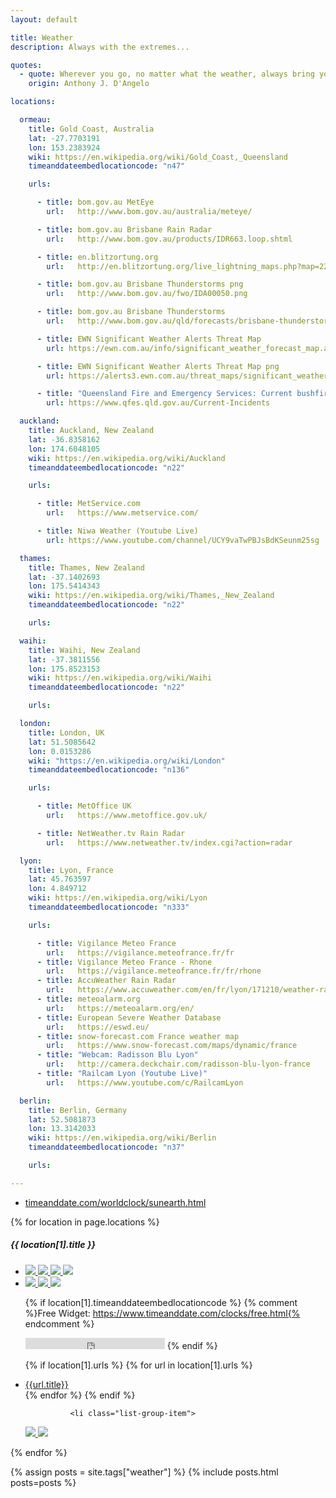 ```yaml
---
layout: default

title: Weather
description: Always with the extremes...

quotes:
  - quote: Wherever you go, no matter what the weather, always bring your own sunshine.
    origin: Anthony J. D'Angelo

locations:

  ormeau:
    title: Gold Coast, Australia
    lat: -27.7703191
    lon: 153.2383924
    wiki: https://en.wikipedia.org/wiki/Gold_Coast,_Queensland
    timeanddateembedlocationcode: "n47"

    urls:

      - title: bom.gov.au MetEye
        url:   http://www.bom.gov.au/australia/meteye/

      - title: bom.gov.au Brisbane Rain Radar
        url:   http://www.bom.gov.au/products/IDR663.loop.shtml

      - title: en.blitzortung.org
        url:   http://en.blitzortung.org/live_lightning_maps.php?map=22

      - title: bom.gov.au Brisbane Thunderstorms png
        url:   http://www.bom.gov.au/fwo/IDA00050.png

      - title: bom.gov.au Brisbane Thunderstorms
        url:   http://www.bom.gov.au/qld/forecasts/brisbane-thunderstorms.shtml

      - title: EWN Significant Weather Alerts Threat Map
        url: https://ewn.com.au/info/significant_weather_forecast_map.aspx

      - title: EWN Significant Weather Alerts Threat Map png
        url: https://alerts3.ewn.com.au/threat_maps/significant_weather_large.png

      - title: "Queensland Fire and Emergency Services: Current bushfire warnings and incidents"
        url: https://www.qfes.qld.gov.au/Current-Incidents

  auckland:
    title: Auckland, New Zealand
    lat: -36.8358162
    lon: 174.6048105
    wiki: https://en.wikipedia.org/wiki/Auckland
    timeanddateembedlocationcode: "n22"

    urls:

      - title: MetService.com
        url:   https://www.metservice.com/

      - title: Niwa Weather (Youtube Live)
        url: https://www.youtube.com/channel/UCY9vaTwPBJsBdKSeunm25sg

  thames:
    title: Thames, New Zealand
    lat: -37.1402693
    lon: 175.5414343
    wiki: https://en.wikipedia.org/wiki/Thames,_New_Zealand
    timeanddateembedlocationcode: "n22"

    urls:

  waihi:
    title: Waihi, New Zealand
    lat: -37.3811556
    lon: 175.8523153
    wiki: https://en.wikipedia.org/wiki/Waihi
    timeanddateembedlocationcode: "n22"

    urls:

  london:
    title: London, UK
    lat: 51.5085642
    lon: 0.0153286
    wiki: "https://en.wikipedia.org/wiki/London"
    timeanddateembedlocationcode: "n136"

    urls:

      - title: MetOffice UK
        url:   https://www.metoffice.gov.uk/

      - title: NetWeather.tv Rain Radar
        url:   https://www.netweather.tv/index.cgi?action=radar

  lyon:
    title: Lyon, France
    lat: 45.763597
    lon: 4.849712
    wiki: https://en.wikipedia.org/wiki/Lyon
    timeanddateembedlocationcode: "n333"

    urls:

      - title: Vigilance Meteo France
        url:   https://vigilance.meteofrance.fr/fr
      - title: Vigilance Meteo France - Rhone
        url:   https://vigilance.meteofrance.fr/fr/rhone
      - title: AccuWeather Rain Radar
        url:   https://www.accuweather.com/en/fr/lyon/171210/weather-radar/171210
      - title: meteoalarm.org
        url:   https://meteoalarm.org/en/
      - title: European Severe Weather Database
        url:   https://eswd.eu/
      - title: snow-forecast.com France weather map
        url:   https://www.snow-forecast.com/maps/dynamic/france
      - title: "Webcam: Radisson Blu Lyon"
        url:   http://camera.deckchair.com/radisson-blu-lyon-france
      - title: "Railcam Lyon (Youtube Live)"
        url:   https://www.youtube.com/c/RailcamLyon

  berlin:
    title: Berlin, Germany
    lat: 52.5081873
    lon: 13.3142033
    wiki: https://en.wikipedia.org/wiki/Berlin
    timeanddateembedlocationcode: "n37"

    urls:

---
```


* [timeanddate.com/worldclock/sunearth.html](https://www.timeanddate.com/worldclock/sunearth.html)

<div class="row">
{% for location in page.locations %}
    <div class="col-md-4 col-sm-6">
        <div class="card border-0">
            <div class="card-body">
                <h5 class="card-title">{{ location[1].title }}</h5>
<ul class="list-group list-group-flush">
<li class="list-group-item">
<a class="card-link" title="earth.nullschool.net" href="https://earth.nullschool.net/#current/wind/surface/level/orthographic={{location[1].lon}},{{location[1].lat}}/loc={{location[1].lon}},{{location[1].lat}}">
<img src="https://earth.nullschool.net/favicon.ico?v2" />
</a>

<a class="card-link" title="lightningmaps.org" href="https://www.lightningmaps.org/?lang=en#m=oss;t=3;s=0;o=0;b=;ts=0;y={{location[1].lat}};x={{location[1].lon}};z=7;">
<img src="https://www.lightningmaps.org/Images/favicon.ico" />
</a>

<a class="card-link" title="google.com" href="https://www.google.com/search?q=weather {{location[1].title}}">
<img src="https://avatars.githubusercontent.com/u/1342004?s=32&v=4" />
</a>

<a class="card-link" title="google.com/maps" href="https://www.google.com/maps/search/?api=1&query={{location[1].lat}},{{location[1].lon}}">
<img src="https://www.google.com/images/branding/product/ico/maps15_bnuw3a_32dp.ico" />
</a>

</li>
<li class="list-group-item">

<a class="card-link" title="google.com/maps" href="https://geohack.toolforge.org/geohack.php?params={{location[1].lat}}_N_{{location[1].lon}}_E_">
<img src="https://upload.wikimedia.org/wikipedia/commons/thumb/2/27/FP_Satellite_icon.svg/32px-FP_Satellite_icon.svg.png" />
</a>

<a class="card-link" title="bushfire.io" href="https://bushfire.io/?location=8.000/{{location[1].lat}}/{{location[1].lon}}/satellite/0/0">
<img src="https://bushfire.io/images/favicon/favicon-32x32.png" />
</a>

<a class="card-link" title="windy.com" href="https://windy.com/?{{location[1].lat}},{{location[1].lon}},10">
<img src="https://img.windy.com/albums/icons/logo-full.png?w=32" />
</a>

</li>

{% if location[1].timeanddateembedlocationcode %}
{% comment %}Free Widget: https://www.timeanddate.com/clocks/free.html{% endcomment %}
<iframe src="https://free.timeanddate.com/clock/i8ccb2qq/{{ location[1].timeanddateembedlocationcode }}/tct/pct/ahl/avt/tt0/tw1/tm1/th1/ta1/tb2" frameborder="0" width="223" height="18" allowtransparency="true"></iframe>
{% endif %}

{% if location[1].urls %}
{% for url in location[1].urls %}
<li class="list-group-item"><a class="card-link" href="{{url.url}}">{{url.title}}</a></li>
{% endfor %}
{% endif %}

              <li class="list-group-item">

<a class="card-link" title="google.com" href="https://www.youtube.com/results?sp=EgJAAQ%253D%253D&search_query={{location[1].title}}">
<img src="https://avatars.githubusercontent.com/u/4052902?s=32&v=4" />
</a>

<a class="card-link" title="wikipedia.org" href="{{location[1].wiki}}">
<img src="https://en.wikipedia.org/static/favicon/wikipedia.ico" />
</a>
              </li>
</ul>
            </div>
        </div>
  </div>
{% endfor %}
</div>

{% assign posts = site.tags["weather"] %}
{% include posts.html posts=posts %}
